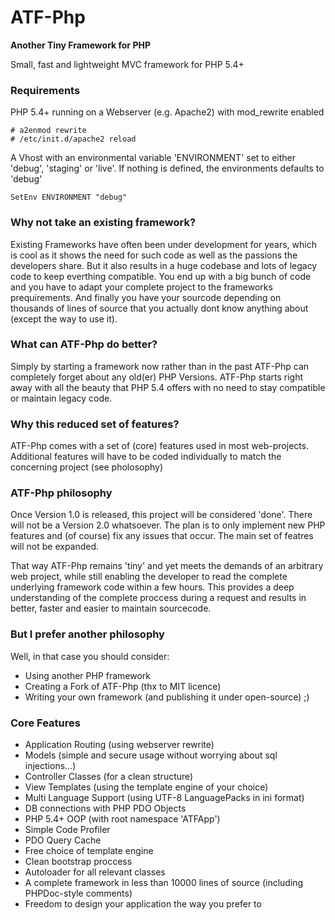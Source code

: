 # ATF-Php
**Another Tiny Framework for PHP**

Small, fast and lightweight MVC framework for PHP 5.4+

### Requirements
PHP 5.4+ running on a Webserver (e.g. Apache2) with mod_rewrite enabled  

    # a2enmod rewrite  
    # /etc/init.d/apache2 reload
A Vhost with an environmental variable 'ENVIRONMENT' set to either 'debug', 'staging' or 'live'. If nothing is defined, the environments defaults to 'debug'  

    SetEnv ENVIRONMENT "debug"

### Why not take an existing framework?
Existing Frameworks have often been under development for years, which is cool as it shows the need for such code as well as the passions the developers share. But it also results in a huge codebase and lots of legacy code to keep everthing compatible. You end up with a big bunch of code and you have to adapt your complete project to the frameworks prequirements. And finally you have your sourcode depending on thousands of lines of source that you actually dont know anything about (except the way to use it).

### What can ATF-Php do better?
Simply by starting a framework now rather than in the past ATF-Php can completely forget about any old(er) PHP Versions. ATF-Php starts right away with all the beauty that PHP 5.4 offers with no need to stay compatible or maintain legacy code. 

### Why this reduced set of features?
ATF-Php comes with a set of (core) features used in most web-projects. Additional features will have to be coded individually to match the concerning project (see pholosophy)

### ATF-Php philosophy
Once Version 1.0 is released, this project will be considered 'done'. There will not be a Version 2.0 whatsoever. The plan is to only implement new PHP features and (of course) fix any issues that occur. The main set of featres will not be expanded.

That way ATF-Php remains 'tiny' and yet meets the demands of an arbitrary web project, while still enabling the developer to read the complete underlying framework code within a few hours. This provides a deep understanding of the complete proccess during a request and results in better, faster and easier to maintain sourcecode.

### But I prefer another philosophy
Well, in that case you should consider: 
* Using another PHP framework
* Creating a Fork of ATF-Php (thx to MIT licence)
* Writing your own framework (and publishing it under open-source) ;)

### Core Features
* Application Routing (using webserver rewrite)
* Models (simple and secure usage without worrying about sql injections...)
* Controller Classes (for a clean structure)
* View Templates (using the template engine of your choice)
* Multi Language Support (using UTF-8 LanguagePacks in ini format)
* DB connections with PHP PDO Objects
* PHP 5.4+ OOP (with root namespace 'ATFApp')
* Simple Code Profiler
* PDO Query Cache
* Free choice of template engine
* Clean bootstrap proccess
* Autoloader for all relevant classes
* A complete framework in less than 10000 lines of source (including PHPDoc-style comments)
* Freedom to design your application the way you prefer to




